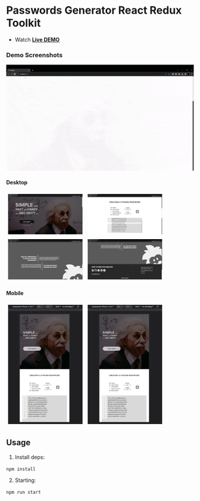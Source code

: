 # Passwords Generator React Redux Toolkit

- Watch **[Live DEMO](https://serpo-dev.github.io/passwords-generator-react-redux-toolkit)**


### Demo Screenshots

![Demo Interaction (GIF)](assets/demo.gif)

#### Desktop

<img src="assets/demo_desktop_1.jpg" width="200" style="margin: 5px;">
<img src="assets/demo_desktop_2.jpg" width="200" style="margin: 5px;">
<img src="assets/demo_desktop_3.jpg" width="200" style="margin: 5px;">
<img src="assets/demo_desktop_4.jpg" width="200" style="margin: 5px;">

#### Mobile

<img src="assets/demo_mobile_1.jpg" width="200" style="margin: 5px;">
<img src="assets/demo_mobile_1.jpg" width="200" style="margin: 5px;">


## Usage

1. Install deps:

`npm install`

2. Starting:

`npm run start`